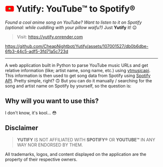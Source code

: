 #  <img src = 'static/Yutify.png' width="30"></img> Yutify: YouTube™ to Spotify® 

<i>Found a cool anime song on YouTube? Want to listen to it on Spotify (optional: while cuddling with your pillow waifu?)</i> Just  __Yutify__ it! 😉

> Visit: https://yutify.onrender.com

https://github.com/CheapNightbot/Yutify/assets/107001527/db0b6dbe-6fb3-44c5-adf5-3fd71a5c723d

***

A web application built in Python to parse YouTube music URLs and get relative information (like; artist name, song name, etc.) using [ytmusicapi]('https://ytmusicapi.readthedocs.io/'). This information is then used to get song data from Spotify using [Spotify API]('https://developer.spotify.com/documentation/web-api'). Pretty simple, right? 🙃 But you can do it manually / searching for the song and artist name on Spotify by yourself, so the question is:

## Why will you want to use this?

I don't know, it's kool... 😳

## Disclaimer

> __YUTIFY__ IS NOT AFFILIATED WITH __SPOTIFY&REG;__ OR __YOUTUBE&TRADE;__ IN ANY WAY NOR ENDORSED BY THEM.

All trademarks, logos, and content displayed on the application are the property of their respective owners.
